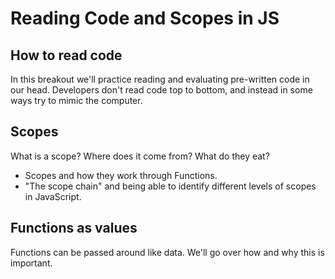 Reading Code and Scopes in JS
=============================

## How to read code

In this breakout we'll practice reading and evaluating pre-written code in our head.
Developers don't read code top to bottom, and instead in some ways try to mimic the computer.

## Scopes

What is a scope? Where does it come from? What do they eat?

* Scopes and how they work through Functions.
* "The scope chain" and being able to identify different levels of scopes in JavaScript.

## Functions as values

Functions can be passed around like data. We'll go over how and why this is important.
